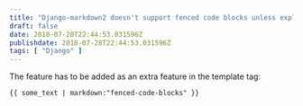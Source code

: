 ```yaml
---
title: "Django-markdown2 doesn't support fenced code blocks unless explicitly specified"
draft: false
date: 2018-07-28T22:44:53.031596Z
publishdate: 2018-07-28T22:44:53.031596Z
tags: [ "Django" ]
---
```

The feature has to be added as an extra feature in the template tag:

```
{{ some_text | markdown:"fenced-code-blocks" }}

```
    